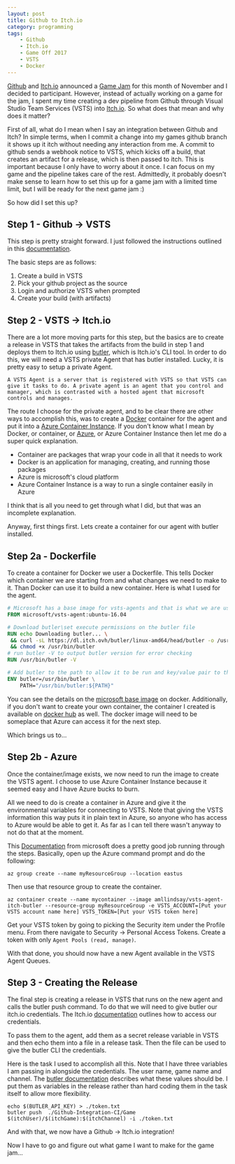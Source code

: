 ```yaml
---
layout: post
title: Github to Itch.io
category: programming
tags: 
    - Github
    - Itch.io
    - Game Off 2017
    - VSTS
    - Docker
---
```


[Github](https://github.com/) and [Itch.io](https://itch.io/) announced a [Game Jam](https://itch.io/jam/game-off-2017) for this month of November and I decided to participant. However, instead of actually working on a game for the jam, I spent my time creating a dev pipeline from Github through Visual Studio Team Services (VSTS) into [Itch.io](https://itch.io/). So what does that mean and why does it matter?

First of all, what do I mean when I say an integration between Github and Itch? In simple terms, when I commit a change into my games github branch it shows up it itch without needing any interaction from me. A commit to github sends a webhook notice to VSTS, which kicks off a build, that creates an artifact for a release, which is then passed to itch. This is important because I only have to worry about it once. I can focus on my game and the pipeline takes care of the rest. Admittedly, it probably doesn't make sense to learn how to set this up for a game jam with a limited time limit, but I will be ready for the next game jam :)

So how did I set this up?

## Step 1 - Github -> VSTS

This step is pretty straight forward. I just followed the instructions outlined in this [documentation](https://docs.microsoft.com/en-us/vsts/build-release/actions/ci-build-github).

The basic steps are as follows:

1. Create a build in VSTS
1. Pick your github project as the source
1. Login and authorize VSTS when prompted
1. Create your build (with artifacts)

## Step 2 - VSTS -> Itch.io

There are a lot more moving parts for this step, but the basics are to create a release in VSTS that takes the artifacts from the build in step 1 and deploys them to Itch.io using [butler](https://itch.io/docs/butler/), which is Itch.io's CLI tool. In order to do this, we will need a VSTS private Agent that has butler installed. Lucky, it is pretty easy to setup a private Agent.

    A VSTS Agent is a server that is registered with VSTS so that VSTS can give it tasks to do. A private agent is an agent that you control and manager, which is contrasted with a hosted agent that microsoft controls and manages.

The route I choose for the private agent, and to be clear there are other ways to accomplish this, was to create a [Docker](https://www.docker.com/) container for the agent and put it into a [Azure Container Instance](https://azure.microsoft.com/en-us/services/container-instances/). If you don't know what I mean by Docker, or container, or [Azure](https://azure.microsoft.com/en-us/), or Azure Container Instance then let me do a super quick explanation. 

* Container are packages that wrap your code in all that it needs to work
* Docker is an application for managing, creating, and running those packages
* Azure is microsoft's cloud platform
* Azure Container Instance is a way to run a single container easily in Azure

I think that is all you need to get through what I did, but that was an incomplete explanation.

Anyway, first things first. Lets create a container for our agent with butler installed.

## Step 2a - Dockerfile

To create a container for Docker we user a Dockerfile. This tells Docker which container we are starting from and what changes we need to make to it. Than Docker can use it to build a new container. Here is what I used for the agent.

```Dockerfile
# Microsoft has a base image for vsts-agents and that is what we are using to base our container on
FROM microsoft/vsts-agent:ubuntu-16.04

# Download butler\set execute permissions on the butler file
RUN echo Downloading butler... \
 && curl -sL https://dl.itch.ovh/butler/linux-amd64/head/butler -o /usr/bin/butler \
 && chmod +x /usr/bin/butler
# run butler -V to output butler version for error checking
RUN /usr/bin/butler -V

# Add butler to the path to allow it to be run and key/value pair to the environment variables to tell vsts that it has the butler capability
ENV butler=/usr/bin/butler \
    PATH="/usr/bin/butler:${PATH}"
```

You can see the details on the [microsoft base image](https://hub.docker.com/r/microsoft/vsts-agent/) on docker. Additionally, if you don't want to create your own container, the container I created is available on [docker hub](https://hub.docker.com/r/amllindsay/vsts-agent-itch-butler/) as well. The docker image will need to be someplace that Azure can access it for the next step.

Which brings us to...

## Step 2b - Azure

Once the container/image exists, we now need to run the image to create the VSTS agent. I choose to use Azure Container Instance because it seemed easy and I have Azure bucks to burn.

All we need to do is create a container in Azure and give it the environmental variables for connecting to VSTS. Note that giving the VSTS information this way puts it in plain text in Azure, so anyone who has access to Azure would be able to get it. As far as I can tell there wasn't anyway to not do that at the moment.

This [Documentation](https://docs.microsoft.com/en-us/azure/container-instances/container-instances-quickstart) from microsoft does a pretty good job running through the steps. Basically, open up the Azure command prompt and do the following:

```
az group create --name myResourceGroup --location eastus
```

Then use that resource group to create the container.

```
az container create --name mycontainer --image amllindsay/vsts-agent-itch-butler --resource-group myResourceGroup -e VSTS_ACCOUNT=[Put your VSTS account name here] VSTS_TOKEN=[Put your VSTS token here]
```

Get your VSTS token by going to picking the Security item under the Profile menu. From there navigate to Security -> Personal Access Tokens. Create a token with only `Agent Pools (read, manage)`.

With that done, you should now have a new Agent available in the VSTS Agent Queues.

## Step 3 - Creating the Release

The final step is creating a release in VSTS that runs on the new agent and calls the butler push command. To do that we will need to give butler our itch.io credentials. The Itch.io [documentation](https://itch.io/docs/butler/login.html) outlines how to access our credentials.

To pass them to the agent, add them as a secret release variable in VSTS and then echo them into a file in a release task. Then the file can be used to give the butler CLI the credentials.

Here is the task I used to accomplish all this. Note that I have three variables I am passing in alongside the credentials. The user name, game name and channel. The [butler documentation](https://itch.io/docs/butler/pushing.html) describes what these values should be. I put them as variables in the release rather than hard coding them in the task itself to allow more flexibility.

```
echo $(BUTLER_API_KEY) > ./token.txt
butler push  ./Github-Integration-CI/Game $(itchUser)/$(itchGame):$(itchChannel) -i ./token.txt
```

And with that, we now have a Github -> Itch.io integration!

Now I have to go and figure out what game I want to make for the game jam...